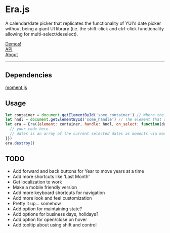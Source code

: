 # Era.js
A calendar/date picker that replicates the functionality of YUI's date picker without being a giant UI library (i.e. the shift-click and ctrl-click functionality allowing for multi-select/deselect).

[Demos!](https://ayehavgunne.github.io/erajs/)  
[API](https://ayehavgunne.github.io/erajs/api.html)  
[About](https://ayehavgunne.github.io/erajs/about.html)  

---

## Dependencies
[moment.js](https://momentjs.com)

## Usage
```javascript
let container = document.getElementById('some_container') // Where the calendar will reside in HTML
let hndl = document.getElementById('some_handle') // The element that when clicked with reveal the hidden calendar
let era = Era({element: container, handle: hndl, on_select: function(dates) {
  // your code here
  // dates is an array of the current selected dates as moments via moment.js
}})
era.destroy()

``` 

## TODO

- Add forward and back buttons for Year to move years at a time
- Add more shortcuts like 'Last Month'
- Get localization to work
- Make a mobile friendly version
- Add more keyboard shortcuts for navigation
- Add more look and feel customization
- Pretty it up... somehow
- Add option for maintaining state?
- Add options for business days, holidays?
- Add option for open/close on hover
- Add tooltip about using shift and control
